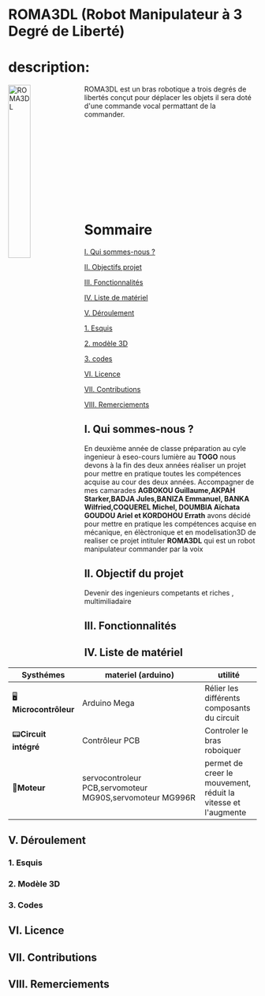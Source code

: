 # ROMA3DL (Robot Manipulateur à 3 Degré de Liberté)

# description:
<img align="left" src= "https://github.com/user-attachments/assets/154af356-2c76-46a7-96c6-b7c4813c096e" alt="ROMA3DL" width="30%" />





ROMA3DL est un bras robotique a trois degrés de libertés conçut pour déplacer les objets il sera doté d'une commande vocal permattant de la commander.
<br><br><br><br><br><br><br><br><br><br><br>

# Sommaire

[I. Qui sommes-nous ?](#i-Qui-sommes-nous-)

[II. Objectifs projet ](#ii-Objectif-du-projet)

[III. Fonctionnalités](#iii-Fonctionnalités)

[IV. Liste de matériel](#iv-Liste-de-matériel)

[V. Déroulement ](#v-Déroulement)

  [1. Esquis](#1-Esquis)
  
  [2. modèle 3D](#2-Modèle-3D)
  
  [3. codes](#3-Codes)

[VI. Licence](#vi-Licence)

[VII. Contributions](#vii-Contributions)

[VIII. Remerciements](#viii-Remerciements)


## I. Qui sommes-nous ?

En deuxième année de classe préparation au cyle ingenieur à eseo-cours lumière au **TOGO** nous devons à la fin des deux années réaliser un projet pour mettre en pratique toutes les compétences acquise au cour des deux années. Accompagner de mes camarades **AGBOKOU Guillaume,AKPAH Starker,BADJA Jules,BANIZA Emmanuel, BANKA Wilfried,COQUEREL Michel, DOUMBIA Aïchata GOUDOU Ariel et KORDOHOU Errath** avons décidé pour mettre en pratique les compétences acquise en mécanique, en élèctronique et en modelisation3D de realiser ce projet intituler **ROMA3DL** qui est un robot manipulateur commander par la voix

## II. Objectif du projet
Devenir des ingenieurs competants et riches , multimiliadaire 
## III. Fonctionnalités
## IV. Liste de matériel 
| **Systhémes**             | **materiel (arduino)**                            | **utilité**                                        |
|-------------------------|---------------------------------------------------|-----------------------------------------------|
|🖥️**Microcontrôleur**    | Arduino Mega                                      |Rélier les différents composants du circuit |
|📟**Circuit intégré**   |Contrôleur PCB                                      |  Controler le bras roboiquer |
|🦼**Moteur**  |   servocontroleur PCB,servomoteur MG90S,servomoteur MG996R |permet de creer le mouvement, réduit la vitesse et l'augmente |
              
              
## V.  Déroulement 
  ### 1. Esquis
  ### 2. Modèle 3D
  ### 3. Codes
## VI. Licence
## VII. Contributions
## VIII. Remerciements
